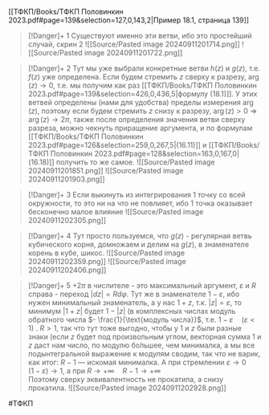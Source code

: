 [[ТФКП/Books/ТФКП Половинкин 2023.pdf#page=139&selection=127,0,143,2|Пример 18.1, страница 139]]
>[!Danger]+ 1
>Существуют именно эти ветви, ибо это простейший случай, скрин 2
>![[Source/Pasted image 20240911201714.png]]
>![[Source/Pasted image 20240911201722.png]]

>[!Danger]+ 2
>Тут мы уже выбрали конкретные ветви $h(z)$ и $g(z)$, т.е. $f(z)$ уже определена. Если будем стремить $z$ сверху к разрезу, $\arg(z) \rightarrow 0$, т.е. мы получим как раз [[ТФКП/Books/ТФКП Половинкин 2023.pdf#page=139&selection=426,0,436,5|формулу (18.1)]]. У этих ветвей определены (нами для удобства) пределы измерения $\arg(z)$, поэтому если будем стремить $z$ снизу к разрезу, $\arg(z)>0 \Rightarrow \arg(z) \rightarrow 2\pi$, также после определения значения ветви сверху разреза, можно чекнуть приращение аргумента, и по формулам [[ТФКП/Books/ТФКП Половинкин 2023.pdf#page=126&selection=259,0,267,5|(16.11)]] и [[ТФКП/Books/ТФКП Половинкин 2023.pdf#page=128&selection=163,0,167,0|(16.18)]] получить то же самое.
>![[Source/Pasted image 20240911201851.png]]
>![[Source/Pasted image 20240911201903.png]]

>[!Danger]+ 3
>Если выкинуть из интегрирования 1 точку со всей окружности, то это ни на что не повлияет, ибо 1 точка оказывает бесконечно малое влияние
>![[Source/Pasted image 20240911202305.png]]

>[!Danger]+ 4
>Тут просто пользуемся, что $g(z)$ - регулярная ветвь кубического корня, домножаем и делим на $g(z)$, в знаменателе корень в кубе, шикос.
>![[Source/Pasted image 20240911202359.png]]
>![[Source/Pasted image 20240911202406.png]]

>[!Danger]+ 5
>$+2\pi$ в числителе - это максимальный аргумент, $\varepsilon$ и $R$ справа - переход $|dz| = Rd\varphi$.
Тут же в знаменателе $1-\varepsilon$, ибо нужен минимальный знаменатель, а у нас $1+z$, т.к. $|z| = \varepsilon$, то минимум $|1+z|$ будет $1-|z|$ (в комплексных числах модуль обратного числа $- \frac{1}{\text{модуль числа}}$, т.е. $1-\varepsilon\quad (\varepsilon<1)$ .
>$R>1$, так что тут тоже выгодно, чтобы у $1$ и $z$ были разные знаки (если $z$ будет под произвольным углом, векторная сумма $1$ и $z$ даст нам число, по модулю бо́льшее, чем минималка, а мы все подынтегральной выражение к модулям сводим, так что не варик, как итог: $R-1$ — искомая минималка.
>А при стремлении $ε\rightarrow 0 \quad (1-ε) \rightarrow 1$, а при $R \rightarrow +∞ \quad R-1 \rightarrow +∞$  
>Поэтому сверху эквивалентность не прокатила, а снизу прокатила.
>![[Source/Pasted image 20240911202928.png]]

#ТФКП 
